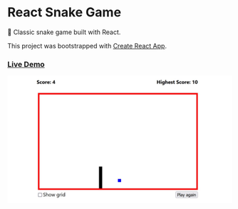 # React Snake Game

🐍 Classic snake game built with React.

This project was bootstrapped with [Create React App](https://github.com/facebook/create-react-app).

### [Live Demo](https://quangthan87.github.io/react-snake-game/)

![screenshot](screenshot.jpg)

